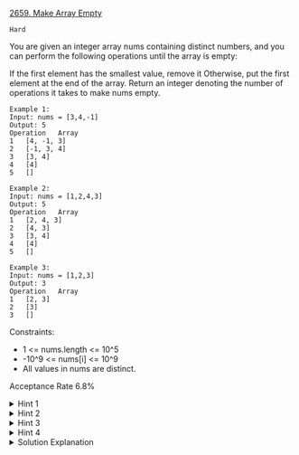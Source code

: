 [2659. Make Array Empty](https://leetcode.com/problems/make-array-empty/description/)

`Hard`

You are given an integer array nums containing distinct numbers, and you can perform the following operations until the array is empty:

If the first element has the smallest value, remove it
Otherwise, put the first element at the end of the array.
Return an integer denoting the number of operations it takes to make nums empty.

```
Example 1:
Input: nums = [3,4,-1]
Output: 5
Operation	Array
1	[4, -1, 3]
2	[-1, 3, 4]
3	[3, 4]
4	[4]
5	[]

Example 2:
Input: nums = [1,2,4,3]
Output: 5
Operation	Array
1	[2, 4, 3]
2	[4, 3]
3	[3, 4]
4	[4]
5	[]

Example 3:
Input: nums = [1,2,3]
Output: 3
Operation	Array
1	[2, 3]
2	[3]
3	[]
``` 

Constraints:

- 1 <= nums.length <= 10^5
- -10^9 <= nums[i] <= 10^9
- All values in nums are distinct.

Acceptance Rate
6.8%

<details>
<summary>Hint 1</summary>

Understand the order in which the indices are removed from the array.

</details>

<details>
<summary>Hint 2</summary>

We don’t really need to delete or move the elements, only the array length matters.

</details>

<details>
<summary>Hint 3</summary>

Upon removing an index, decide how many steps it takes to move to the next one.

</details>

<details>
<summary>Hint 4</summary>

Use a data structure to speed up the calculation.

</details>

<details>
<summary>Solution Explanation</summary>

[Lee215](https://leetcode.com/problems/make-array-empty/solutions/3466800/java-c-python-easy-sort-solution/)
</details>